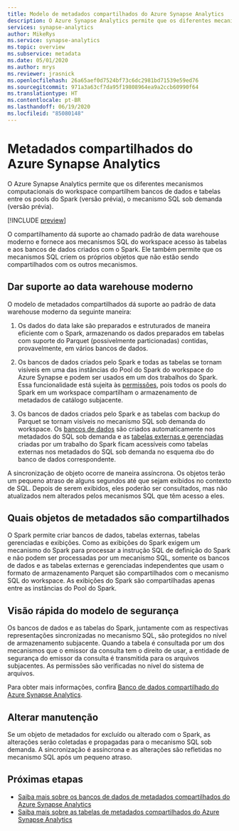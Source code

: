 ```yaml
---
title: Modelo de metadados compartilhados do Azure Synapse Analytics
description: O Azure Synapse Analytics permite que os diferentes mecanismos computacionais do workspace compartilhem bancos de dados e tabelas entre os pools do Spark (versão prévia), o mecanismo SQL sob demanda (versão prévia) e os pools de SQL.
services: synapse-analytics
author: MikeRys
ms.service: synapse-analytics
ms.topic: overview
ms.subservice: metadata
ms.date: 05/01/2020
ms.author: mrys
ms.reviewer: jrasnick
ms.openlocfilehash: 26a65aef0d7524bf73c6dc2981bd71539e59ed76
ms.sourcegitcommit: 971a3a63cf7da95f19808964ea9a2ccb60990f64
ms.translationtype: HT
ms.contentlocale: pt-BR
ms.lasthandoff: 06/19/2020
ms.locfileid: "85080148"
---
```

# <a name="azure-synapse-analytics-shared-metadata"></a>Metadados compartilhados do Azure Synapse Analytics

O Azure Synapse Analytics permite que os diferentes mecanismos computacionais do workspace compartilhem bancos de dados e tabelas entre os pools do Spark (versão prévia), o mecanismo SQL sob demanda (versão prévia).

[!INCLUDE [preview](../includes/note-preview.md)]

O compartilhamento dá suporte ao chamado padrão de data warehouse moderno e fornece aos mecanismos SQL do workspace acesso às tabelas e aos bancos de dados criados com o Spark. Ele também permite que os mecanismos SQL criem os próprios objetos que não estão sendo compartilhados com os outros mecanismos.

## <a name="support-the-modern-data-warehouse"></a>Dar suporte ao data warehouse moderno

O modelo de metadados compartilhados dá suporte ao padrão de data warehouse moderno da seguinte maneira:

1. Os dados do data lake são preparados e estruturados de maneira eficiente com o Spark, armazenando os dados preparados em tabelas com suporte do Parquet (possivelmente particionadas) contidas, provavelmente, em vários bancos de dados.

2. Os bancos de dados criados pelo Spark e todas as tabelas se tornam visíveis em uma das instâncias do Pool do Spark do workspace do Azure Synapse e podem ser usados em um dos trabalhos do Spark. Essa funcionalidade está sujeita às [permissões](#security-model-at-a-glance), pois todos os pools do Spark em um workspace compartilham o armazenamento de metadados de catálogo subjacente.

3. Os bancos de dados criados pelo Spark e as tabelas com backup do Parquet se tornam visíveis no mecanismo SQL sob demanda do workspace. Os [bancos de dados](database.md) são criados automaticamente nos metadados do SQL sob demanda e as [tabelas externas e gerenciadas](table.md) criadas por um trabalho do Spark ficam acessíveis como tabelas externas nos metadados do SQL sob demanda no esquema `dbo` do banco de dados correspondente. 

<!--[INSERT PICTURE]-->

<!--__Figure 1 -__ Supporting the Modern Data Warehouse Pattern with shared metadata-->

A sincronização de objeto ocorre de maneira assíncrona. Os objetos terão um pequeno atraso de alguns segundos até que sejam exibidos no contexto de SQL. Depois de serem exibidos, eles poderão ser consultados, mas não atualizados nem alterados pelos mecanismos SQL que têm acesso a eles.

## <a name="which-metadata-objects-are-shared"></a>Quais objetos de metadados são compartilhados

O Spark permite criar bancos de dados, tabelas externas, tabelas gerenciadas e exibições. Como as exibições do Spark exigem um mecanismo do Spark para processar a instrução SQL de definição do Spark e não podem ser processadas por um mecanismo SQL, somente os bancos de dados e as tabelas externas e gerenciadas independentes que usam o formato de armazenamento Parquet são compartilhados com o mecanismo SQL do workspace. As exibições do Spark são compartilhadas apenas entre as instâncias do Pool do Spark.

## <a name="security-model-at-a-glance"></a>Visão rápida do modelo de segurança

Os bancos de dados e as tabelas do Spark, juntamente com as respectivas representações sincronizadas no mecanismo SQL, são protegidos no nível de armazenamento subjacente. Quando a tabela é consultada por um dos mecanismos que o emissor da consulta tem o direito de usar, a entidade de segurança do emissor da consulta é transmitida para os arquivos subjacentes. As permissões são verificadas no nível do sistema de arquivos.

Para obter mais informações, confira [Banco de dados compartilhado do Azure Synapse Analytics](database.md).

## <a name="change-maintenance"></a>Alterar manutenção

Se um objeto de metadados for excluído ou alterado com o Spark, as alterações serão coletadas e propagadas para o mecanismo SQL sob demanda. A sincronização é assíncrona e as alterações são refletidas no mecanismo SQL após um pequeno atraso.

## <a name="next-steps"></a>Próximas etapas

- [Saiba mais sobre os bancos de dados de metadados compartilhados do Azure Synapse Analytics](database.md)
- [Saiba mais sobre as tabelas de metadados compartilhados do Azure Synapse Analytics](table.md)

